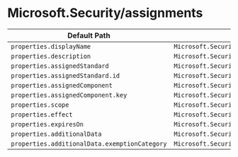 # Microsoft.Security/assignments

| Default Path | Alias |
|---|---|
| `properties.displayName` | `Microsoft.Security/assignments/displayName` |
| `properties.description` | `Microsoft.Security/assignments/description` |
| `properties.assignedStandard` | `Microsoft.Security/assignments/assignedStandard` |
| `properties.assignedStandard.id` | `Microsoft.Security/assignments/assignedStandard.id` |
| `properties.assignedComponent` | `Microsoft.Security/assignments/assignedComponent` |
| `properties.assignedComponent.key` | `Microsoft.Security/assignments/assignedComponent.key` |
| `properties.scope` | `Microsoft.Security/assignments/scope` |
| `properties.effect` | `Microsoft.Security/assignments/effect` |
| `properties.expiresOn` | `Microsoft.Security/assignments/expiresOn` |
| `properties.additionalData` | `Microsoft.Security/assignments/additionalData` |
| `properties.additionalData.exemptionCategory` | `Microsoft.Security/assignments/additionalData.exemptionCategory` |

